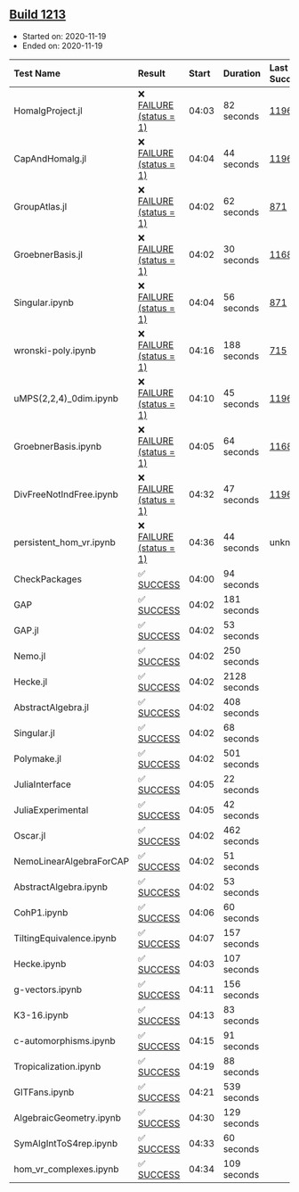 ## [Build 1213](https://oscarci.mathematik.uni-kl.de/job/oscar-stable/1213/)

* Started on: 2020-11-19
* Ended on: 2020-11-19

| Test Name    | Result | Start | Duration | Last Success | First Failure |
|:-------------|:-------|:------|:---------|:-------------|:--------------|
| HomalgProject.jl | ❌ [FAILURE (status = 1)](https://oscarci.mathematik.uni-kl.de/job/oscar-stable/1213/artifact/logs/build-1213/HomalgProject.jl.log) | 04:03 | 82 seconds | [1196](https://oscarci.mathematik.uni-kl.de/job/oscar-stable/1196/) | [1197](https://oscarci.mathematik.uni-kl.de/job/oscar-stable/1197/) |
| CapAndHomalg.jl | ❌ [FAILURE (status = 1)](https://oscarci.mathematik.uni-kl.de/job/oscar-stable/1213/artifact/logs/build-1213/CapAndHomalg.jl.log) | 04:04 | 44 seconds | [1196](https://oscarci.mathematik.uni-kl.de/job/oscar-stable/1196/) | [1197](https://oscarci.mathematik.uni-kl.de/job/oscar-stable/1197/) |
| GroupAtlas.jl | ❌ [FAILURE (status = 1)](https://oscarci.mathematik.uni-kl.de/job/oscar-stable/1213/artifact/logs/build-1213/GroupAtlas.jl.log) | 04:02 | 62 seconds | [871](https://oscarci.mathematik.uni-kl.de/job/oscar-stable/871/) | [872](https://oscarci.mathematik.uni-kl.de/job/oscar-stable/872/) |
| GroebnerBasis.jl | ❌ [FAILURE (status = 1)](https://oscarci.mathematik.uni-kl.de/job/oscar-stable/1213/artifact/logs/build-1213/GroebnerBasis.jl.log) | 04:02 | 30 seconds | [1168](https://oscarci.mathematik.uni-kl.de/job/oscar-stable/1168/) | [1169](https://oscarci.mathematik.uni-kl.de/job/oscar-stable/1169/) |
| Singular.ipynb | ❌ [FAILURE (status = 1)](https://oscarci.mathematik.uni-kl.de/job/oscar-stable/1213/artifact/logs/build-1213/Singular.ipynb.log) | 04:04 | 56 seconds | [871](https://oscarci.mathematik.uni-kl.de/job/oscar-stable/871/) | [872](https://oscarci.mathematik.uni-kl.de/job/oscar-stable/872/) |
| wronski-poly.ipynb | ❌ [FAILURE (status = 1)](https://oscarci.mathematik.uni-kl.de/job/oscar-stable/1213/artifact/logs/build-1213/wronski-poly.ipynb.log) | 04:16 | 188 seconds | [715](https://oscarci.mathematik.uni-kl.de/job/oscar-stable/715/) | [716](https://oscarci.mathematik.uni-kl.de/job/oscar-stable/716/) |
| uMPS(2,2,4)_0dim.ipynb | ❌ [FAILURE (status = 1)](https://oscarci.mathematik.uni-kl.de/job/oscar-stable/1213/artifact/logs/build-1213/uMPS-2-2-4-_0dim.ipynb.log) | 04:10 | 45 seconds | [1196](https://oscarci.mathematik.uni-kl.de/job/oscar-stable/1196/) | [1197](https://oscarci.mathematik.uni-kl.de/job/oscar-stable/1197/) |
| GroebnerBasis.ipynb | ❌ [FAILURE (status = 1)](https://oscarci.mathematik.uni-kl.de/job/oscar-stable/1213/artifact/logs/build-1213/GroebnerBasis.ipynb.log) | 04:05 | 64 seconds | [1168](https://oscarci.mathematik.uni-kl.de/job/oscar-stable/1168/) | [1169](https://oscarci.mathematik.uni-kl.de/job/oscar-stable/1169/) |
| DivFreeNotIndFree.ipynb | ❌ [FAILURE (status = 1)](https://oscarci.mathematik.uni-kl.de/job/oscar-stable/1213/artifact/logs/build-1213/DivFreeNotIndFree.ipynb.log) | 04:32 | 47 seconds | [1196](https://oscarci.mathematik.uni-kl.de/job/oscar-stable/1196/) | [1197](https://oscarci.mathematik.uni-kl.de/job/oscar-stable/1197/) |
| persistent_hom_vr.ipynb | ❌ [FAILURE (status = 1)](https://oscarci.mathematik.uni-kl.de/job/oscar-stable/1213/artifact/logs/build-1213/persistent_hom_vr.ipynb.log) | 04:36 | 44 seconds | unknown | unknown |
| CheckPackages | ✅ [SUCCESS](https://oscarci.mathematik.uni-kl.de/job/oscar-stable/1213/artifact/logs/build-1213/CheckPackages.log) | 04:00 | 94 seconds |  |  |
| GAP | ✅ [SUCCESS](https://oscarci.mathematik.uni-kl.de/job/oscar-stable/1213/artifact/logs/build-1213/GAP.log) | 04:02 | 181 seconds |  |  |
| GAP.jl | ✅ [SUCCESS](https://oscarci.mathematik.uni-kl.de/job/oscar-stable/1213/artifact/logs/build-1213/GAP.jl.log) | 04:02 | 53 seconds |  |  |
| Nemo.jl | ✅ [SUCCESS](https://oscarci.mathematik.uni-kl.de/job/oscar-stable/1213/artifact/logs/build-1213/Nemo.jl.log) | 04:02 | 250 seconds |  |  |
| Hecke.jl | ✅ [SUCCESS](https://oscarci.mathematik.uni-kl.de/job/oscar-stable/1213/artifact/logs/build-1213/Hecke.jl.log) | 04:02 | 2128 seconds |  |  |
| AbstractAlgebra.jl | ✅ [SUCCESS](https://oscarci.mathematik.uni-kl.de/job/oscar-stable/1213/artifact/logs/build-1213/AbstractAlgebra.jl.log) | 04:02 | 408 seconds |  |  |
| Singular.jl | ✅ [SUCCESS](https://oscarci.mathematik.uni-kl.de/job/oscar-stable/1213/artifact/logs/build-1213/Singular.jl.log) | 04:02 | 68 seconds |  |  |
| Polymake.jl | ✅ [SUCCESS](https://oscarci.mathematik.uni-kl.de/job/oscar-stable/1213/artifact/logs/build-1213/Polymake.jl.log) | 04:02 | 501 seconds |  |  |
| JuliaInterface | ✅ [SUCCESS](https://oscarci.mathematik.uni-kl.de/job/oscar-stable/1213/artifact/logs/build-1213/JuliaInterface.log) | 04:05 | 22 seconds |  |  |
| JuliaExperimental | ✅ [SUCCESS](https://oscarci.mathematik.uni-kl.de/job/oscar-stable/1213/artifact/logs/build-1213/JuliaExperimental.log) | 04:05 | 42 seconds |  |  |
| Oscar.jl | ✅ [SUCCESS](https://oscarci.mathematik.uni-kl.de/job/oscar-stable/1213/artifact/logs/build-1213/Oscar.jl.log) | 04:02 | 462 seconds |  |  |
| NemoLinearAlgebraForCAP | ✅ [SUCCESS](https://oscarci.mathematik.uni-kl.de/job/oscar-stable/1213/artifact/logs/build-1213/NemoLinearAlgebraForCAP.log) | 04:02 | 51 seconds |  |  |
| AbstractAlgebra.ipynb | ✅ [SUCCESS](https://oscarci.mathematik.uni-kl.de/job/oscar-stable/1213/artifact/logs/build-1213/AbstractAlgebra.ipynb.log) | 04:02 | 53 seconds |  |  |
| CohP1.ipynb | ✅ [SUCCESS](https://oscarci.mathematik.uni-kl.de/job/oscar-stable/1213/artifact/logs/build-1213/CohP1.ipynb.log) | 04:06 | 60 seconds |  |  |
| TiltingEquivalence.ipynb | ✅ [SUCCESS](https://oscarci.mathematik.uni-kl.de/job/oscar-stable/1213/artifact/logs/build-1213/TiltingEquivalence.ipynb.log) | 04:07 | 157 seconds |  |  |
| Hecke.ipynb | ✅ [SUCCESS](https://oscarci.mathematik.uni-kl.de/job/oscar-stable/1213/artifact/logs/build-1213/Hecke.ipynb.log) | 04:03 | 107 seconds |  |  |
| g-vectors.ipynb | ✅ [SUCCESS](https://oscarci.mathematik.uni-kl.de/job/oscar-stable/1213/artifact/logs/build-1213/g-vectors.ipynb.log) | 04:11 | 156 seconds |  |  |
| K3-16.ipynb | ✅ [SUCCESS](https://oscarci.mathematik.uni-kl.de/job/oscar-stable/1213/artifact/logs/build-1213/K3-16.ipynb.log) | 04:13 | 83 seconds |  |  |
| c-automorphisms.ipynb | ✅ [SUCCESS](https://oscarci.mathematik.uni-kl.de/job/oscar-stable/1213/artifact/logs/build-1213/c-automorphisms.ipynb.log) | 04:15 | 91 seconds |  |  |
| Tropicalization.ipynb | ✅ [SUCCESS](https://oscarci.mathematik.uni-kl.de/job/oscar-stable/1213/artifact/logs/build-1213/Tropicalization.ipynb.log) | 04:19 | 88 seconds |  |  |
| GITFans.ipynb | ✅ [SUCCESS](https://oscarci.mathematik.uni-kl.de/job/oscar-stable/1213/artifact/logs/build-1213/GITFans.ipynb.log) | 04:21 | 539 seconds |  |  |
| AlgebraicGeometry.ipynb | ✅ [SUCCESS](https://oscarci.mathematik.uni-kl.de/job/oscar-stable/1213/artifact/logs/build-1213/AlgebraicGeometry.ipynb.log) | 04:30 | 129 seconds |  |  |
| SymAlgIntToS4rep.ipynb | ✅ [SUCCESS](https://oscarci.mathematik.uni-kl.de/job/oscar-stable/1213/artifact/logs/build-1213/SymAlgIntToS4rep.ipynb.log) | 04:33 | 60 seconds |  |  |
| hom_vr_complexes.ipynb | ✅ [SUCCESS](https://oscarci.mathematik.uni-kl.de/job/oscar-stable/1213/artifact/logs/build-1213/hom_vr_complexes.ipynb.log) | 04:34 | 109 seconds |  |  |

